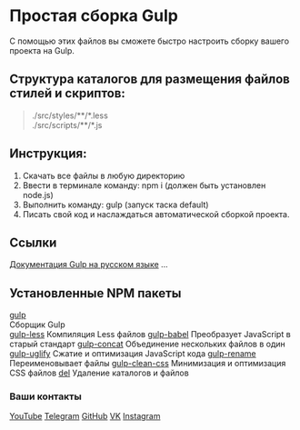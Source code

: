 # Простая сборка Gulp
С помощью этих файлов вы сможете быстро настроить сборку вашего проекта на Gulp.

## Структура каталогов для размещения файлов стилей и скриптов:
>./src/styles/\*\*/\*.less  
>./src/scripts/\*\*/\*.js

## Инструкция:
1. Скачать все файлы в любую директорию
2. Ввести в терминале команду: npm i (должен быть установлен node.js)
3. Выполнить команду: gulp (запуск таска default)
4. Писать свой код и наслаждаться автоматической сборкой проекта.

## Ссылки
[Документация Gulp на русском языке](https://github.com/)
...

## Установленные  NPM пакеты
[gulp](https://www.npmjs.com/package/gulp)   
Сборщик Gulp  
[gulp-less](https://www.npmjs.com/package/gulp-less) 
Компиляция Less файлов
[gulp-babel](https://www.npmjs.com/package/gulp-babel)
Преобразует JavaScript в старый стандарт
[gulp-concat](https://www.npmjs.com/package/gulp-concat)
Объединение нескольких файлов в один
[gulp-uglify](https://www.npmjs.com/package/gulp-uglify)
Сжатие и оптимизация JavaScript кода
[gulp-rename](https://www.npmjs.com/package/gulp-rename)
Переименовывает файлы
[gulp-clean-css](https://www.npmjs.com/package/gulp-clean-css)
Минимизация и оптимизация CSS файлов
[del](https://www.npmjs.com/package/del)
Удаление каталогов и файлов

### Ваши контакты
[YouTube](https://www.youtube.com/.......)
[Telegram](https://t.me/......)
[GitHub](https://github.com/.....)
[VK](https://vk.com/......)
[Instagram](https://instagram.com/.....)
